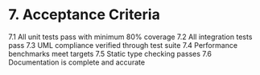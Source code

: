 # 7. Acceptance Criteria

7.1 All unit tests pass with minimum 80% coverage
7.2 All integration tests pass
7.3 UML compliance verified through test suite
7.4 Performance benchmarks meet targets
7.5 Static type checking passes
7.6 Documentation is complete and accurate
